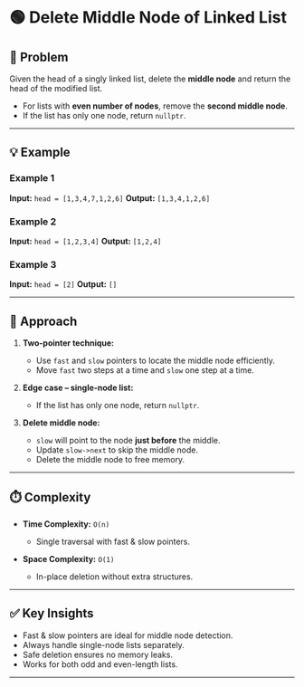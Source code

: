 # 🟢 Delete Middle Node of Linked List

## 📌 Problem

Given the head of a singly linked list, delete the **middle node** and return the head of the modified list.

* For lists with **even number of nodes**, remove the **second middle node**.
* If the list has only one node, return `nullptr`.

---

## 💡 Example

### Example 1

**Input:** `head = [1,3,4,7,1,2,6]`
**Output:** `[1,3,4,1,2,6]`

### Example 2

**Input:** `head = [1,2,3,4]`
**Output:** `[1,2,4]`

### Example 3

**Input:** `head = [2]`
**Output:** `[]`

---

## 🧠 Approach

1. **Two-pointer technique:**

   * Use `fast` and `slow` pointers to locate the middle node efficiently.
   * Move `fast` two steps at a time and `slow` one step at a time.

2. **Edge case – single-node list:**

   * If the list has only one node, return `nullptr`.

3. **Delete middle node:**

   * `slow` will point to the node **just before** the middle.
   * Update `slow->next` to skip the middle node.
   * Delete the middle node to free memory.

---

## ⏱️ Complexity

* **Time Complexity:** `O(n)`

  * Single traversal with fast & slow pointers.

* **Space Complexity:** `O(1)`

  * In-place deletion without extra structures.

---

## ✅ Key Insights

* Fast & slow pointers are ideal for middle node detection.
* Always handle single-node lists separately.
* Safe deletion ensures no memory leaks.
* Works for both odd and even-length lists.

---

